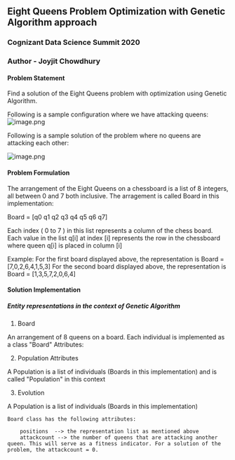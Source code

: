 ## Eight Queens Problem Optimization with Genetic Algorithm approach

### Cognizant Data Science Summit 2020
### Author - Joyjit Chowdhury 


#### Problem Statement
Find a solution of the Eight Queens problem with optimization using Genetic Algorithm.

Following is a sample configuration where we have attacking queens:
![image.png](attachment:image.png)



Following is a sample solution of the problem where no queens are attacking each other:

![image.png](attachment:image.png)

#### Problem Formulation
The arrangement of the Eight Queens on a chessboard is a list of 8 integers, all between 0 and 7 both inclusive.
The arragement is called Board in this implementation:

Board = [q0 q1 q2 q3 q4 q5 q6 q7] 

Each index ( 0 to 7 ) in this list represents a column of the chess board.
Each value in the list q[i]  at index [i]  represents the row in the chessboard where queen q[i] is placed in column [i]

Example: 
For the first board displayed above,  the representation is Board = [7,0,2,6,4,1,5,3] 
For the second board displayed above, the representation is Board = [1,3,5,7,2,0,6,4] 
 
#### Solution Implementation

##### Entity representations in the context of Genetic Algorithm

1. Board

An arrangement of 8 queens on a board. Each individual is implemented as a class "Board" 
    Attributes: 


2. Population
    Attributes

A Population is a list of individuals (Boards in this implementation)  and is called "Population" in this context

3. Evolution

A Population is a list of individuals (Boards in this implementation) 

    Board class has the following attributes:
        
        positions  --> the representation list as mentioned above
        attackcount --> the number of queens that are attacking another queen. This will serve as a fitness indicator. For a solution of the problem, the attackcount = 0.
